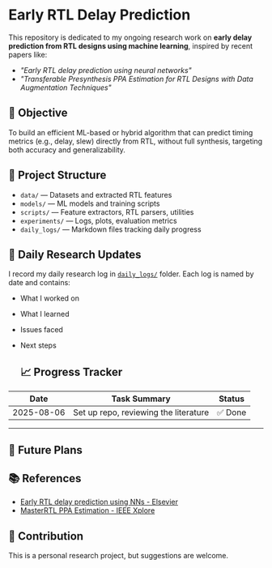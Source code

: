 # Early RTL Delay Prediction

This repository is dedicated to my ongoing research work on **early delay prediction from RTL designs using machine learning**, inspired by recent papers like:

- _"Early RTL delay prediction using neural networks"_
-  _"Transferable Presynthesis PPA Estimation for RTL Designs with Data Augmentation Techniques"_

## 📌 Objective

To build an efficient ML-based or hybrid algorithm that can predict timing metrics (e.g., delay, slew) directly from RTL, without full synthesis, targeting both accuracy and generalizability.

## 🧱 Project Structure

- `data/` — Datasets and extracted RTL features  
- `models/` — ML models and training scripts  
- `scripts/` — Feature extractors, RTL parsers, utilities  
- `experiments/` — Logs, plots, evaluation metrics  
- `daily_logs/` — Markdown files tracking daily progress

## 📅 Daily Research Updates

I record my daily research log in [`daily_logs/`](./daily_logs/) folder. Each log is named by date and contains:

- What I worked on
- What I learned
- Issues faced
- Next steps

  ## 📈 Progress Tracker

| Date       | Task Summary                          | Status  |
|------------|---------------------------------------|---------|
| 2025-08-06 | Set up repo, reviewing the literature | ✅ Done ||

---

## 🚀 Future Plans


## 📚 References

- [Early RTL delay prediction using NNs - Elsevier](https://doi.org/10.1016/j.micpro.2022.104671)
-  [MasterRTL PPA Estimation - IEEE Xplore](https://doi.org/10.1109/TCAD.2024.3420904)

## 🤝 Contribution

This is a personal research project, but suggestions are welcome.
